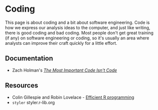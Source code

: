# Coding

This page is about coding and a bit about software engineering. Code is how we express our analysis ideas to the computer, and just like writing, there is good coding and bad coding. Most people don't get great training (if any) on software engineering or coding, so it's usually an area where analysts can improve their craft quickly for a little effort.



## Documentation

- Zach Holman's [*The Most Important Code Isn't Code*](https://zachholman.com/posts/documentation/)

## Resources

- Colin Gillespie and Robin Lovelace - [Efficient R programming](https://csgillespie.github.io/efficientR/)
- `styler` styler.r-lib.org
